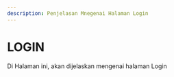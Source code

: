 ```yaml
---
description: Penjelasan Mnegenai Halaman Login
---
```


# LOGIN

Di Halaman ini, akan dijelaskan mengenai halaman Login



